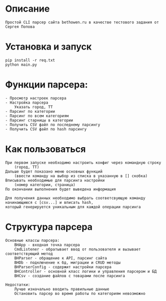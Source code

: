 # Описание
    Простой CLI парсер сайта bethowen.ru в качестве тестового задания от Сергея Попова

# Установка и запуск
    pip install -r req.txt
    python main.py

# Функции парсера:
    - Просмотр настроек парсера
    - Настройка парсера
        Указать город, ТТ
    - Парсинг по категории
    - Парсинг по всем категориям
    - Парсинг старницы в категории
    - Получить CSV файл по последнему парсингу
    - Получить CSV файл по hash парсингу

# Как пользоваться
    При первом запуске необходимо настроить конфиг через командную строку
        (город, ТТ)
    Дальше будет показано меню основных функций
        (ввести команду на выбор из списка в указанную в [] скобка)
    Вписывать необходимые для парсинга настройки
        (номер категории, страница)
    По окончании выполнения будет выведена информация
    
    Для получения данных необходимо выбрать соответсвующую команду начинающиюся с [csv...] и вписать hash,
    который генерируется уникальным для каждой операции парсинга

# Структура парсера
    Основные классы парсера:
        BHApp - входная точка парсера
        CmdListener - обратывает ввод от пользователя и вызывает соответствующий метод
        BHParser - обращение к API, парсинг сайта
        BHDb - подключение к бд, миграции и CRUD методы
        BHParserConfig - содержит настройки парсера
        BHController - основной класс логики и управления парсером и БД
        BHCsv - создание файлов с товарами после парсинга
    
    Недостатки:
        Лучше изначально вводить правильные данные
        Остановить парсер во время работы по категориям невозможно

